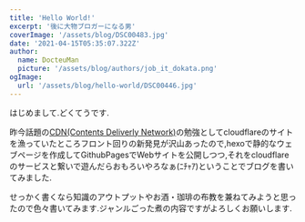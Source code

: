 ```yaml
---
title: 'Hello World!'
excerpt: '後に大物ブロガーになる男'
coverImage: '/assets/blog/DSC00483.jpg'
date: '2021-04-15T05:35:07.322Z'
author:
  name: DocteuMan
  picture: '/assets/blog/authors/job_it_dokata.png'
ogImage:
  url: '/assets/blog/hello-world/DSC00446.jpg'
---
```

はじめまして.どくてうです.

昨今話題の[CDN(Contents Deliverly Network)](https://www.cloudflare.com/ja-jp/cdn/)の勉強としてcloudflareのサイトを漁っていたところフロント回りの新発見が沢山あったので,hexoで静的なウェブページを作成してGithubPagesでWebサイトを公開しつつ,それをcloudflareのサービスと繋いで遊んだらおもろいやろなぁ(ﾆﾁｬｱ)ということでブログを書いてみました.

せっかく書くなら知識のアウトプットやお酒・珈琲の布教を兼ねてみようと思ったので色々書いてみます.ジャンルごった煮の内容ですがよろしくお願いします.